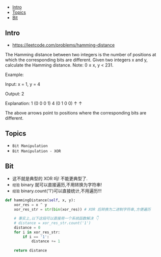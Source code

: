 - [Intro](#intro)
- [Topics](#topics)
- [Bit](#bit)

## Intro

- https://leetcode.com/problems/hamming-distance

The Hamming distance between two integers is the number of positions at which the corresponding bits are different.
Given two integers x and y, calculate the Hamming distance.
Note:
0 ≤ x, y < 231.

Example:

Input: x = 1, y = 4

Output: 2

Explanation:
1   (0 0 0 1)
4   (0 1 0 0)
       ↑   ↑

The above arrows point to positions where the corresponding bits are different.



## Topics

- `Bit Manipulation`
- `Bit Manipulation - XOR`


## Bit


- 这不就是典型的 XOR 吗! 不能更典型了.
- `经验` binary 就可以直接遍历,不用转换为字符串!
- `经验` binary.count('1')可以直接统计,不用遍历!!!

```py
def hammingDistance(self, x, y):
    xor_res = x ^ y
    xor_res_str = str(bin(xor_res)) # XOR 后转换为二进制字符串,方便遍历

    # 事实上,以下这段可以直接用一个系统函数解决 👇
    # distance = xor_res_str.count('1')
    distance = 0
    for i in xor_res_str:
        if i == '1':
            distance += 1
            
    return distance
```